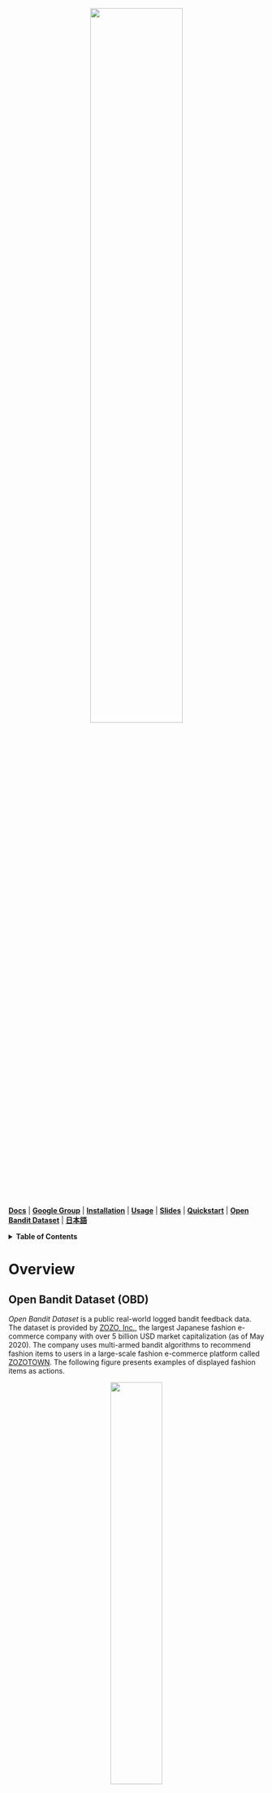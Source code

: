 <p align="center">
  <img width="60%" src="./images/logo.png" />
</p>

**[Docs](https://zr-obp.readthedocs.io/en/latest/)** | **[Google Group](https://groups.google.com/g/open-bandit-project)** | **[Installation](#installation)** | **[Usage](#usage)** | **[Slides](https://github.com/st-tech/zr-obp/tree/master/slides/slides_EN.pdf)** | **[Quickstart](https://github.com/st-tech/zr-obp/blob/master/examples/quickstart)** | **[Open Bandit Dataset](https://github.com/st-tech/zr-obp/tree/master/obd)** | **[日本語](https://github.com/st-tech/zr-obp/blob/master/README_JN.md)**

<details>
<summary><strong>Table of Contents</strong></summary>

- [Overview](#overview)
  - [Open Bandit Dataset (OBD)](#open-bandit-dataset-obd)
  - [Open Bandit Pipeline (OBP)](#open-bandit-pipeline-obp)
    - [Supported Algorithms and OPE Estimators](#supported-algorithms-and-ope-estimators)
  - [Topics and Tasks](#topics-and-tasks)
- [Installation](#installation)
  - [Requirements](#requirements)
- [Usage](#usage)
  - [(1) Data loading and preprocessing](#1-data-loading-and-preprocessing)
  - [(2) Offline Bandit Simulation](#2-offline-bandit-simulation)
  - [(3) Off-Policy Evaluation](#3-off-policy-evaluation)
- [Citation](#citation)
- [License](#license)
- [Project Team](#project-team)
- [References](#references)
  - [Papers](#papers)
  - [Projects](#projects)

</details>

# Overview

## Open Bandit Dataset (OBD)

*Open Bandit Dataset* is a public real-world logged bandit feedback data.
The dataset is provided by [ZOZO, Inc.](https://corp.zozo.com/en/about/profile/), the largest Japanese fashion e-commerce company with over 5 billion USD market capitalization (as of May 2020).
The company uses multi-armed bandit algorithms to recommend fashion items to users in a large-scale fashion e-commerce platform called [ZOZOTOWN](https://zozo.jp/).
The following figure presents examples of displayed fashion items as actions.

<p align="center">
  <img width="45%" src="./images/recommended_fashion_items.png" />
  <figcaption>
  <p align="center">
  Recommended fashion items as actions in ZOZOTOWN
  </p>
  </figcaption>
</p>

We collected the data in a 7-day experiment in late November 2019 on three “campaigns,” corresponding to all, men's, and women's items, respectively.
Each campaign randomly used either the Uniform Random algorithm or the Bernoulli Thompson Sampling (Bernoulli TS) algorithm, which was pre-trained for about a month before the data collection period.

<p align="center">
  <img width="70%" src="./images/statistics_of_obd.png" />
</p>

The small size version of our data is available at [./obd](https://github.com/st-tech/zr-obp/tree/master/obd).
This can be used for running [examples](https://github.com/st-tech/zr-obp/tree/master/examples).
We release the full size version of our data at [https://research.zozo.com/data.html](https://research.zozo.com/data.html).
Please download the full size version for research uses.
Please see [./obd/README.md](https://github.com/st-tech/zr-obp/blob/master/obd/README.md) for the description of the dataset.

## Open Bandit Pipeline (OBP)


*Open Bandit Pipeline* is a series of implementations of dataset preprocessing, OPE estimators, and the evaluation of OPE estimators.
This pipeline allows researchers to focus on building their own OPE estimator and easily compare it with others’ methods in realistic and reproducible ways.
Thus, it facilitates reproducible research on bandit algorithms and off-policy evaluation.

<p align="center">
  <img width="90%" src="./images/overview.png" />
  <figcaption>
  <p align="center">
    Structure of Open Bandit Pipeline
  </p>
  </figcaption>
</p>

Open Bandit Pipeline consists of the following main modules.

- **dataset module**: This module provides a data loader for Open Bandit Dataset and a flexible interface for handling logged bandit feedback. It also provides tools to generate synthetic bandit datasets.
- **policy module**: This module provides interfaces for online and offline bandit algorithms. It also implements several standard algorithms.
- **simulator module**: This module provides functions for conducting offline bandit simulation.
- **ope module**: This module provides interfaces for OPE estimators. It also implements several standard OPE estimators.

### Supported Algorithms and OPE Estimators

- Bandit Algorithms (implemented in **policy module**)
  - Online
    - Context-free
      - Random
      - Epsilon Greedy
      - Bernoulli Thompson Sampling
    - Contextual
      - Linear
        - Linear Epsilon Greedy
        - Linear Thompson Sampling [[Agrawal and Goyal. 2013]](http://proceedings.mlr.press/v28/agrawal13)
        - Linear Upper Confidence Bound [[Li et al. 2010]](https://dl.acm.org/doi/pdf/10.1145/1772690.1772758)
      - Logistic
        - Logistic Epsilon Greedy
        - Logistic Thompson Sampling [[Chapelle and Li. 2011]](https://papers.nips.cc/paper/4321-an-empirical-evaluation-of-thompson-sampling)
        - Logistic Upper Confidence Bound [[Mahajan et al. 2012]](https://dl.acm.org/doi/10.1145/2396761.2396767)
  - Offline (Off-Policy Learning) [[Dudík et al. 2014]](https://arxiv.org/abs/1503.02834)
    - Inverse Probability Weighting

- OPE Estimators (implemented in **ope module**)
  - Replay Method [[Li et al. 2011]](https://arxiv.org/abs/1003.5956)
  - Direct Method [[Beygelzimer and Langford 2009]](https://arxiv.org/abs/0812.4044)
  - Inverse Probability Weighting [[Precup et al. 2000]](https://scholarworks.umass.edu/cgi/viewcontent.cgi?article=1079&context=cs_faculty_pubs) [[Strehl et al. 2010]](https://arxiv.org/abs/1003.0120)
  - Self-Normalized Inverse Probability Weighting [[Swaminathan and Joachims. 2015]](https://papers.nips.cc/paper/5748-the-self-normalized-estimator-for-counterfactual-learning)
  - Doubly Robust [[Dudík et al. 2014]](https://arxiv.org/abs/1503.02834)
  - Switch Estimator [[Wang et al. 2016]](https://arxiv.org/abs/1612.01205)
  - More Robust Doubly Robust [[Farajtabar et al. 2018]](https://arxiv.org/abs/1802.03493)
  - Doubly Robust with Shrinkage [[Su et al. 2019]](https://arxiv.org/abs/1907.09623)
  - Double Machine Learning [[Narita et al. 2020]](https://arxiv.org/abs/2002.08536)

In addition to the above algorithms and estimators, the pipeline also provides flexible interfaces.
Therefore, researchers can easily implement their own algorithms or estimators and evaluate them with our data and pipeline.
Moreover, the pipeline provides an interface for handling real-world logged bandit feedback datasets.
Thus, practitioners can combine their own datasets with the pipeline and easily evaluate bandit algorithms' performances in their settings.


## Topics and Tasks
Currently, Open Bandit Dataset & Pipeline facilitate evaluation and comparison related to the following research topics.

- **Bandit Algorithms**: Our data include large-scale logged bandit feedback collected by the uniform random policy. Therefore, it enables the evaluation of new online bandit algorithms, including contextual and combinatorial algorithms, in a large real-world setting.


- **Off-Policy Evaluation**: We present implementations of behavior policies used when collecting datasets as a part of our pipeline. Our open data also contains logged bandit feedback data generated by multiple behavior policies. Therefore, it enables the evaluation of off-policy evaluation with ground-truth for the performance of evaluation policies.


# Installation

You can install OBP using Python's package manager `pip`.

```
pip install obp
```

You can install OBP from source.
```bash
git clone https://github.com/st-tech/zr-obp
cd zr-obp
python setup.py install
```


## Requirements
- **python>=3.7.0**
- matplotlib>=3.2.2
- numpy>=1.18.1
- pandas>=0.25.1
- pyyaml>=5.1
- seaborn>=0.10.1
- scikit-learn>=0.23.1
- scipy>=1.4.1
- tqdm>=4.41.1


# Usage

We show an example of conducting offline evaluation of the performance of Bernoulli Thompson Sampling (BernoulliTS) as an evaluation policy using the *Inverse Probability Weighting (IPW)* and logged bandit feedback generated by the Random policy (behavior policy).
We see that only ten lines of code are sufficient to complete OPE from scratch.

```python
# a case for implementing OPE of the BernoulliTS policy using log data generated by the Random policy
from obp.dataset import OpenBanditDataset
from obp.policy import BernoulliTS
from obp.ope import OffPolicyEvaluation, Inverse Probability Weighting as IPW

# (1) Data loading and preprocessing
dataset = OpenBanditDataset(behavior_policy='random', campaign='all')
bandit_feedback = dataset.obtain_batch_bandit_feedback()

# (2) Offline Bandit Simulation
evaluation_policy = BernoulliTS(
    n_actions=dataset.n_actions,
    len_list=dataset.len_list,
    is_zozotown_prior=True, # replicate the policy in the ZOZOTOWN production
    campaign="all",
    random_state=12345
)
action_dist = evaluation_policy.compute_batch_action_dist(
    n_sim=100000, n_rounds=bandit_feedback["n_rounds"]
)

# (3) Off-Policy Evaluation
ope = OffPolicyEvaluation(bandit_feedback=bandit_feedback, ope_estimators=[IPW()])
estimated_policy_value = ope.estimate_policy_values(action_dist=action_dist)

# estimated performance of BernoulliTS relative to the ground-truth performance of Random
relative_policy_value_of_bernoulli_ts = estimated_policy_value['ipw'] / bandit_feedback['reward'].mean()
print(relative_policy_value_of_bernoulli_ts)
1.198126...
```

A formal introduction with the same example can be found at [quickstart](https://github.com/st-tech/zr-obp/tree/master/examples/quickstart).
Below, we explain some important features in the example.


## (1) Data loading and preprocessing

We prepare an easy-to-use data loader for Open Bandit Dataset.

```python
# load and preprocess raw data in "ALL" campaign collected by the Random policy
dataset = OpenBanditDataset(behavior_policy='random', campaign='all')
# obtain logged bandit feedback generated by the behavior policy
bandit_feedback = dataset.obtain_batch_bandit_feedback()

print(bandit_feedback.keys())
dict_keys(['n_rounds', 'n_actions', 'action', 'position', 'reward', 'pscore', 'context', 'action_context'])
```

Users can implement their own feature engineering in the `pre_process` method of `obp.dataset.OpenBanditDataset` class.
We show an example of implementing some new feature engineering processes in [`./examples/examples_with_obd/custom_dataset.py`](https://github.com/st-tech/zr-obp/blob/master/benchmark/cf_policy_search/custom_dataset.py).

Moreover, by following the interface of `obp.dataset.BaseBanditDataset` class, one can handle future open datasets for bandit algorithms other than our Open Bandit Dataset.
`dataset` module also provide a class to generate synthetic bandit datasets.

## (2) Offline Bandit Simulation

After preparing a dataset, we now compute the action choice probability of BernoulliTS in the ZOZOTOWN production.
Then, we can use it as the evaluation policy.

```python
# define evaluation policy (the Bernoulli TS policy here)
# by activating the `is_zozotown_prior` argument of BernoulliTS, we can replicate BernoulliTS used in ZOZOTOWN production.
evaluation_policy = BernoulliTS(
    n_actions=dataset.n_actions,
    len_list=dataset.len_list,
    is_zozotown_prior=True, # replicate the BernoulliTS policy in the ZOZOTOWN production
    campaign="all",
    random_state=12345
)
# compute the distribution over actions by the evaluation policy using Monte Carlo simulation
# action_dist is an array of shape (n_rounds, n_actions, len_list)
# representing the distribution over actions made by the evaluation policy
action_dist = evaluation_policy.compute_batch_action_dist(
    n_sim=100000, n_rounds=bandit_feedback["n_rounds"]
)
```

When `is_zozotown_prior=False`, non-informative prior distribution is used.
The `compute_batch_action_dist` method of `BernoulliTS` computes the action choice probabilities based on given hyperparameters of the beta distribution. `action_dist` is an array representing the distribution over actions made by the evaluation policy.

Users can implement their own bandit algorithms by following the interfaces implemented in [`./obp/policy/base.py`](https://github.com/st-tech/zr-obp/blob/master/obp/policy/base.py).

## (3) Off-Policy Evaluation

Our final step is **off-policy evaluation** (OPE), which attempts to estimate the performance of decision making policy using log data generated by offline bandit simulation.
Our pipeline also provides an easy procedure for doing OPE as follows.

```python
# estimate the policy value of BernoulliTS based on the distribution over actions by that policy
# it is possible to set multiple OPE estimators to the `ope_estimators` argument
ope = OffPolicyEvaluation(bandit_feedback=bandit_feedback, ope_estimators=[IPW()])
estimated_policy_value = ope.estimate_policy_values(action_dist=action_dist)
print(estimated_policy_value)
{'ipw': 0.004553...} # dictionary containing estimated policy values by each OPE estimator.

# compare the estimated performance of BernoulliTS (evaluation policy)
# with the ground-truth performance of Random (behavior policy)
relative_policy_value_of_bernoulli_ts = estimated_policy_value['ipw'] / bandit_feedback['reward'].mean()
# our OPE procedure suggests that BernoulliTS improves Random by 19.81%
print(relative_policy_value_of_bernoulli_ts)
1.198126...
```
Users can implement their own OPE estimator by following the interface of `obp.ope.BaseOffPolicyEstimator` class. `obp.ope.OffPolicyEvaluation` class summarizes and compares the estimated policy values by several off-policy estimators.
A detailed usage of this class can be found at [quickstart](https://github.com/st-tech/zr-obp/tree/master/examples/quickstart). `bandit_feedback['reward'].mean()` is the empirical mean of factual rewards (on-policy estimate of the policy value) in the log and thus is the ground-truth performance of the behavior policy (the Random policy in this example.).


# Citation
If you use our dataset and pipeline in your work, please cite our paper:

Yuta Saito, Shunsuke Aihara, Megumi Matsutani, Yusuke Narita.
**Large-scale Open Dataset, Pipeline, and Benchmark for Bandit Algorithms** [https://arxiv.org/abs/2008.07146](https://arxiv.org/abs/2008.07146)

Bibtex:
```
@article{saito2020large,
  title={Large-scale Open Dataset, Pipeline, and Benchmark for Bandit Algorithms},
  author={Saito, Yuta and Shunsuke Aihara and Megumi Matsutani and Yusuke Narita},
  journal={arXiv preprint arXiv:2008.07146},
  year={2020}
}
```


# License
This project is licensed under the Apache 2.0 License - see the [LICENSE](LICENSE) file for details.


# Project Team

- [Yuta Saito](https://usaito.github.io/) (**Main Contributor**; Hanjuku-kaso Co., Ltd. / Tokyo Institute of Technology)
- [Shunsuke Aihara](https://www.linkedin.com/in/shunsukeaihara/) (ZOZO Technologies, Inc.)
- Megumi Matsutani (ZOZO Technologies, Inc.)
- [Yusuke Narita](https://www.yusuke-narita.com/) (Hanjuku-kaso Co., Ltd. / Yale University)


# References

## Papers
1. Alina Beygelzimer and John Langford. [The offset tree for learning with partial labels](https://arxiv.org/abs/0812.4044). In
*Proceedings of the 15th ACM SIGKDD international conference on Knowledge discovery and data mining*, pages 129–138, 2009.

2. Olivier Chapelle and Lihong Li. [An empirical evaluation of thompson sampling](https://papers.nips.cc/paper/4321-an-empirical-evaluation-of-thompson-sampling). In *Advances in neural information processing systems*, pages 2249–2257, 2011.

3. Lihong Li, Wei Chu, John Langford, and Xuanhui Wang. [Unbiased Offline Evaluation of Contextual-bandit-based News Article Recommendation Algorithms](https://arxiv.org/abs/1003.5956). In *Proceedings of the Fourth ACM International Conference on Web Search and Data Mining*, pages 297–306, 2011.

4. Alex Strehl, John Langford, Lihong Li, and Sham M Kakade. [Learning from Logged Implicit Exploration Data](https://arxiv.org/abs/1003.0120). In *Advances in Neural Information Processing Systems*, pages 2217–2225, 2010.

5.  Doina Precup, Richard S. Sutton, and Satinder Singh. [Eligibility Traces for Off-Policy Policy Evaluation](https://scholarworks.umass.edu/cgi/viewcontent.cgi?article=1079&context=cs_faculty_pubs). In *Proceedings of the 17th International Conference on Machine Learning*, 759–766. 2000.

6.  Miroslav Dudík, Dumitru Erhan, John Langford, and Lihong Li. [Doubly Robust Policy Evaluation and Optimization](https://arxiv.org/abs/1503.02834). *Statistical Science*, 29:485–511, 2014.

7. Adith Swaminathan and Thorsten Joachims. [The Self-normalized Estimator for Counterfactual Learning](https://papers.nips.cc/paper/5748-the-self-normalized-estimator-for-counterfactual-learning). In *Advances in Neural Information Processing Systems*, pages 3231–3239, 2015.

8. Dhruv Kumar Mahajan, Rajeev Rastogi, Charu Tiwari, and Adway Mitra. [LogUCB: An Explore-Exploit Algorithm for Comments Recommendation](https://dl.acm.org/doi/10.1145/2396761.2396767). In *Proceedings of the 21st ACM international conference on Information and knowledge management*, 6–15. 2012.

9.  Lihong Li, Wei Chu, John Langford, Taesup Moon, and Xuanhui Wang. [An Unbiased Offline Evaluation of Contextual Bandit Algorithms with Generalized Linear Models](http://proceedings.mlr.press/v26/li12a.html). In *Journal of Machine Learning Research: Workshop and Conference Proceedings*, volume 26, 19–36. 2012.

10. Yu-Xiang Wang, Alekh Agarwal, and Miroslav Dudik. [Optimal and Adaptive Off-policy Evaluation in Contextual Bandits](https://arxiv.org/abs/1612.01205). In *Proceedings of the 34th International Conference on Machine Learning*, 3589–3597. 2017.

11. Mehrdad Farajtabar, Yinlam Chow, and Mohammad Ghavamzadeh. [More Robust Doubly Robust Off-policy Evaluation](https://arxiv.org/abs/1802.03493). In *Proceedings of the 35th International Conference on Machine Learning*, 1447–1456. 2018.

12. Nathan Kallus and Masatoshi Uehara. [Intrinsically Efficient, Stable, and Bounded Off-Policy Evaluation for Reinforcement Learning](https://arxiv.org/abs/1906.03735). In *Advances in Neural Information Processing Systems*. 2019.

13. Yi Su, Maria Dimakopoulou, Akshay Krishnamurthy, and Miroslav Dudík. [Doubly Robust Off-policy Evaluation with Shrinkage](https://arxiv.org/abs/1907.09623). In *Proceedings of the 37th International Conference on Machine Learning*, 2020.

14.  Yusuke Narita, Shota Yasui, and Kohei Yata. [Off-policy Bandit and Reinforcement Learning](https://arxiv.org/abs/2002.08536). *arXiv preprint arXiv:2002.08536*, 2020.

15. Weihua Hu, Matthias Fey, Marinka Zitnik, Yuxiao Dong, Hongyu Ren, Bowen Liu, Michele Catasta, and Jure Leskovec. [Open Graph Benchmark: Datasets for Machine Learning on Graphs](https://arxiv.org/abs/2005.00687). *arXiv preprint arXiv:2005.00687*, 2020.


## Projects
This project is strongly inspired by **Open Graph Benchmark** --a collection of benchmark datasets, data loaders, and evaluators for graph machine learning:
[[github](https://github.com/snap-stanford/ogb)] [[project page](https://ogb.stanford.edu)] [[paper](https://arxiv.org/abs/2005.00687)].
